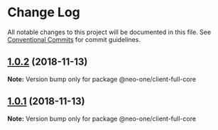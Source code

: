 # Change Log

All notable changes to this project will be documented in this file.
See [Conventional Commits](https://conventionalcommits.org) for commit guidelines.

## [1.0.2](https://github.com/neo-one-suite/neo-one/compare/@neo-one/client-full-core@1.0.1...@neo-one/client-full-core@1.0.2) (2018-11-13)

**Note:** Version bump only for package @neo-one/client-full-core





## [1.0.1](https://github.com/neo-one-suite/neo-one/compare/@neo-one/client-full-core@1.0.0...@neo-one/client-full-core@1.0.1) (2018-11-13)

**Note:** Version bump only for package @neo-one/client-full-core
